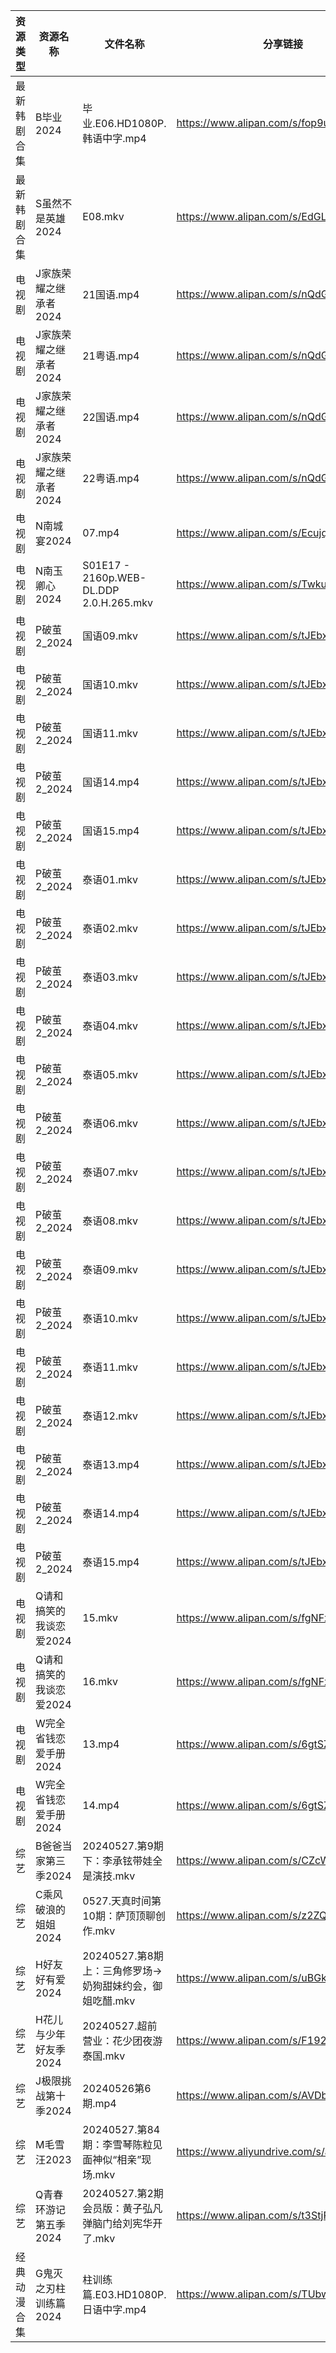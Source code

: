 | 资源类型   | 资源名称           | 文件名称                                    | 分享链接                                      | 更新时间                |
| ------ | -------------- | --------------------------------------- | ----------------------------------------- | ------------------- |
| 最新韩剧合集 | B毕业2024        | 毕业.E06.HD1080P.韩语中字.mp4                 | https://www.alipan.com/s/fop9uyywL8B      | 2024-05-27 07:28:03 |
| 最新韩剧合集 | S虽然不是英雄2024    | E08.mkv                                 | https://www.alipan.com/s/EdGLefHeWvz      | 2024-05-27 00:08:58 |
| 电视剧    | J家族荣耀之继承者2024  | 21国语.mp4                                | https://www.alipan.com/s/nQdG1mVtEPN      | 2024-05-27 14:06:39 |
| 电视剧    | J家族荣耀之继承者2024  | 21粤语.mp4                                | https://www.alipan.com/s/nQdG1mVtEPN      | 2024-05-27 14:06:39 |
| 电视剧    | J家族荣耀之继承者2024  | 22国语.mp4                                | https://www.alipan.com/s/nQdG1mVtEPN      | 2024-05-27 14:06:38 |
| 电视剧    | J家族荣耀之继承者2024  | 22粤语.mp4                                | https://www.alipan.com/s/nQdG1mVtEPN      | 2024-05-27 14:06:38 |
| 电视剧    | N南城宴2024       | 07.mp4                                  | https://www.alipan.com/s/EcujqdaQJ8C      | 2024-05-27 14:07:09 |
| 电视剧    | N南玉卿心2024      | S01E17 - 2160p.WEB-DL.DDP 2.0.H.265.mkv | https://www.alipan.com/s/TwkuXQKfGqm      | 2024-05-27 14:07:12 |
| 电视剧    | P破茧2_2024      | 国语09.mkv                                | https://www.alipan.com/s/tJEbxwiiXXs      | 2024-05-27 14:07:40 |
| 电视剧    | P破茧2_2024      | 国语10.mkv                                | https://www.alipan.com/s/tJEbxwiiXXs      | 2024-05-27 14:07:40 |
| 电视剧    | P破茧2_2024      | 国语11.mkv                                | https://www.alipan.com/s/tJEbxwiiXXs      | 2024-05-27 14:07:39 |
| 电视剧    | P破茧2_2024      | 国语14.mp4                                | https://www.alipan.com/s/tJEbxwiiXXs      | 2024-05-27 14:07:39 |
| 电视剧    | P破茧2_2024      | 国语15.mp4                                | https://www.alipan.com/s/tJEbxwiiXXs      | 2024-05-27 14:07:39 |
| 电视剧    | P破茧2_2024      | 泰语01.mkv                                | https://www.alipan.com/s/tJEbxwiiXXs      | 2024-05-27 14:07:38 |
| 电视剧    | P破茧2_2024      | 泰语02.mkv                                | https://www.alipan.com/s/tJEbxwiiXXs      | 2024-05-27 14:07:38 |
| 电视剧    | P破茧2_2024      | 泰语03.mkv                                | https://www.alipan.com/s/tJEbxwiiXXs      | 2024-05-27 14:07:38 |
| 电视剧    | P破茧2_2024      | 泰语04.mkv                                | https://www.alipan.com/s/tJEbxwiiXXs      | 2024-05-27 14:07:37 |
| 电视剧    | P破茧2_2024      | 泰语05.mkv                                | https://www.alipan.com/s/tJEbxwiiXXs      | 2024-05-27 14:07:37 |
| 电视剧    | P破茧2_2024      | 泰语06.mkv                                | https://www.alipan.com/s/tJEbxwiiXXs      | 2024-05-27 14:07:36 |
| 电视剧    | P破茧2_2024      | 泰语07.mkv                                | https://www.alipan.com/s/tJEbxwiiXXs      | 2024-05-27 14:07:36 |
| 电视剧    | P破茧2_2024      | 泰语08.mkv                                | https://www.alipan.com/s/tJEbxwiiXXs      | 2024-05-27 14:07:36 |
| 电视剧    | P破茧2_2024      | 泰语09.mkv                                | https://www.alipan.com/s/tJEbxwiiXXs      | 2024-05-27 14:07:35 |
| 电视剧    | P破茧2_2024      | 泰语10.mkv                                | https://www.alipan.com/s/tJEbxwiiXXs      | 2024-05-27 14:07:35 |
| 电视剧    | P破茧2_2024      | 泰语11.mkv                                | https://www.alipan.com/s/tJEbxwiiXXs      | 2024-05-27 14:07:35 |
| 电视剧    | P破茧2_2024      | 泰语12.mkv                                | https://www.alipan.com/s/tJEbxwiiXXs      | 2024-05-27 14:07:34 |
| 电视剧    | P破茧2_2024      | 泰语13.mp4                                | https://www.alipan.com/s/tJEbxwiiXXs      | 2024-05-27 14:07:34 |
| 电视剧    | P破茧2_2024      | 泰语14.mp4                                | https://www.alipan.com/s/tJEbxwiiXXs      | 2024-05-27 14:07:33 |
| 电视剧    | P破茧2_2024      | 泰语15.mp4                                | https://www.alipan.com/s/tJEbxwiiXXs      | 2024-05-27 14:07:33 |
| 电视剧    | Q请和搞笑的我谈恋爱2024 | 15.mkv                                  | https://www.alipan.com/s/fgNFxqmShaR      | 2024-05-27 14:07:50 |
| 电视剧    | Q请和搞笑的我谈恋爱2024 | 16.mkv                                  | https://www.alipan.com/s/fgNFxqmShaR      | 2024-05-27 14:07:50 |
| 电视剧    | W完全省钱恋爱手册2024  | 13.mp4                                  | https://www.alipan.com/s/6gtSZmCtHmc      | 2024-05-27 00:09:10 |
| 电视剧    | W完全省钱恋爱手册2024  | 14.mp4                                  | https://www.alipan.com/s/6gtSZmCtHmc      | 2024-05-27 00:09:10 |
| 综艺     | B爸爸当家第三季2024   | 20240527.第9期下：李承铉带娃全是演技.mkv             | https://www.alipan.com/s/CZcWZGAe35k      | 2024-05-27 14:12:00 |
| 综艺     | C乘风破浪的姐姐2024   | 0527.天真时间第10期：萨顶顶聊创作.mkv                | https://www.alipan.com/s/z2ZQFhKX5nR      | 2024-05-27 14:12:08 |
| 综艺     | H好友好有爱2024     | 20240527.第8期上：三角修罗场→奶狗甜妹约会，御姐吃醋.mkv     | https://www.alipan.com/s/uBGk49PACNT      | 2024-05-27 16:09:11 |
| 综艺     | H花儿与少年好友季2024  | 20240527.超前营业：花少团夜游泰国.mkv               | https://www.alipan.com/s/F192eKH9dMy      | 2024-05-27 14:12:46 |
| 综艺     | J极限挑战第十季2024   | 20240526第6期.mp4                         | https://www.alipan.com/s/AVDbVKDwyT9      | 2024-05-27 00:11:28 |
| 综艺     | M毛雪汪2023       | 20240527.第84期：李雪琴陈粒见面神似“相亲”现场.mkv       | https://www.aliyundrive.com/s/asPqfgPRqAg | 2024-05-27 14:13:27 |
| 综艺     | Q青春环游记第五季2024  | 20240527.第2期 会员版：黄子弘凡弹脑门给刘宪华开了.mkv      | https://www.alipan.com/s/t3StjPH9G3k      | 2024-05-27 14:14:27 |
| 经典动漫合集 | G鬼灭之刃柱训练篇2024  | 柱训练篇.E03.HD1080P.日语中字.mp4               | https://www.alipan.com/s/TUbwt4s24F2      | 2024-05-27 08:10:30 |
